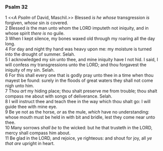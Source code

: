 ### Psalm 32

1 <<*A Psalm* of David, Maschil.>> Blessed *is he whose* transgression *is* forgiven, *whose* sin *is* covered.  
2 Blessed *is* the man unto whom the LORD imputeth not iniquity, and in whose spirit *there is* no guile.  
3 When I kept silence, my bones waxed old through my roaring all the day long.  
4 For day and night thy hand was heavy upon me: my moisture is turned into the drought of summer. Selah.  
5 I acknowledged my sin unto thee, and mine iniquity have I not hid. I said, I will confess my transgressions unto the LORD; and thou forgavest the iniquity of my sin. Selah.  
6 For this shall every one that is godly pray unto thee in a time when thou mayest be found: surely in the floods of great waters they shall not come nigh unto him.  
7 Thou *art* my hiding place; thou shalt preserve me from trouble; thou shalt compass me about with songs of deliverance. Selah.  
8 I will instruct thee and teach thee in the way which thou shalt go: I will guide thee with mine eye.  
9 Be ye not as the horse, *or* as the mule, *which* have no understanding: whose mouth must be held in with bit and bridle, lest they come near unto thee.  
10 Many sorrows *shall be* to the wicked: but he that trusteth in the LORD, mercy shall compass him about.  
11 Be glad in the LORD, and rejoice, ye righteous: and shout for joy, all *ye that are* upright in heart.  
